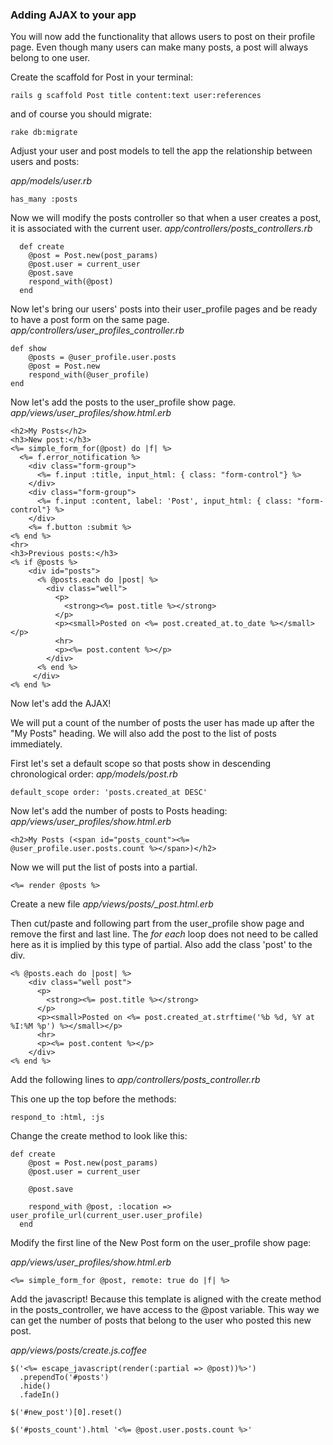 ### Adding AJAX to your app

You will now add the functionality that allows users to post on their profile page.
Even though many users can make many posts, a post will always belong to one user.



Create the scaffold for Post in your terminal:
```
rails g scaffold Post title content:text user:references
```

and of course you should migrate:
```
rake db:migrate
```

Adjust your user and post models to tell the app the relationship between users and posts:

*app/models/user.rb*
```
has_many :posts
```


Now we will modify the posts controller so that when a user creates a post, it is associated with the current user.
*app/controllers/posts_controllers.rb*

```
  def create
    @post = Post.new(post_params)
    @post.user = current_user
    @post.save
    respond_with(@post)
  end
```

Now let's bring our users' posts into their user_profile pages and be ready to have a post form on the same page.
*app/controllers/user_profiles_controller.rb*

```
def show
	@posts = @user_profile.user.posts
	@post = Post.new
	respond_with(@user_profile)
end
```

Now let's add the posts to the user_profile show page.
*app/views/user_profiles/show.html.erb*

```
<h2>My Posts</h2>
<h3>New post:</h3>
<%= simple_form_for(@post) do |f| %>
  <%= f.error_notification %>
    <div class="form-group">
      <%= f.input :title, input_html: { class: "form-control"} %>
    </div>
    <div class="form-group">
      <%= f.input :content, label: 'Post', input_html: { class: "form-control"} %>
    </div>
    <%= f.button :submit %>
<% end %>
<hr>
<h3>Previous posts:</h3>
<% if @posts %>
	<div id="posts">
	  <% @posts.each do |post| %>
	    <div class="well">
	      <p>
	        <strong><%= post.title %></strong>
	      </p>
	      <p><small>Posted on <%= post.created_at.to_date %></small></p>
	      <hr>
	      <p><%= post.content %></p>
	    </div>
	  <% end %>
	 </div>
<% end %>
```

Now let's add the AJAX!

We will put a count of the number of posts the user has made up after the "My Posts" heading.
We will also add the post to the list of posts immediately.

First let's set a default scope so that posts show in descending chronological order:
*app/models/post.rb*

```
default_scope order: 'posts.created_at DESC'
```
Now let's add the number of posts to Posts heading:
*app/views/user_profiles/show.html.erb*

```
<h2>My Posts (<span id="posts_count"><%= @user_profile.user.posts.count %></span>)</h2>
```

Now we will put the list of posts into a partial.
```
<%= render @posts %>
```

Create a new file *app/views/posts/_post.html.erb*

Then cut/paste and following part from the user_profile show page and remove the first and last line. The *for each* loop does not need to be called here as it is implied by this type of partial. Also add the class 'post' to the div.

```
<% @posts.each do |post| %>
	<div class="well post">
	  <p>
	    <strong><%= post.title %></strong>
	  </p>
	  <p><small>Posted on <%= post.created_at.strftime('%b %d, %Y at %I:%M %p') %></small></p>
	  <hr>
	  <p><%= post.content %></p>
	</div>
<% end %>
```

Add the following lines to *app/controllers/posts_controller.rb*

This one up the top before the methods:

```
respond_to :html, :js
```

Change the create method to look like this:
```
def create
    @post = Post.new(post_params)
    @post.user = current_user
 
    @post.save
 
    respond_with @post, :location => user_profile_url(current_user.user_profile)
  end
```

Modify the first line of the New Post form on the user_profile show page:

*app/views/user_profiles/show.html.erb*
```
<%= simple_form_for @post, remote: true do |f| %>
```


Add the javascript! Because this template is aligned with the create method in the posts_controller, we have access to the @post variable. This way we can get the number of posts that belong to the user who posted this new post.

*app/views/posts/create.js.coffee*

```
$('<%= escape_javascript(render(:partial => @post))%>')
  .prependTo('#posts')
  .hide()
  .fadeIn()
 
$('#new_post')[0].reset()
 
$('#posts_count').html '<%= @post.user.posts.count %>'
```





